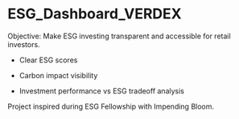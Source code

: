 # ESG_Dashboard_VERDEX
Objective: Make ESG investing transparent and accessible for retail investors. 

- Clear ESG scores

- Carbon impact visibility

- Investment performance vs ESG tradeoff analysis

Project inspired during ESG Fellowship with Impending Bloom. 
